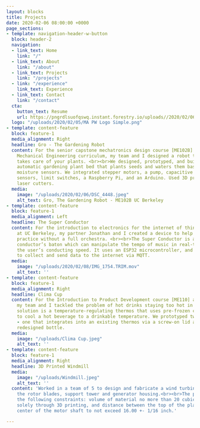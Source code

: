 ```yaml
---
layout: blocks
title: Projects
date: 2020-02-06 08:00:00 +0000
page_sections:
- template: navigation-header-w-button
  block: header-2
  navigation:
  - link_text: Home
    link: "/"
  - link_text: About
    link: "/about"
  - link_text: Projects
    link: "/projects"
  - link: "/experience"
    link_text: Experience
  - link_text: Contact
    link: "/contact"
  cta:
    button_text: Resume
    url: https://pngrdlsuofqswq.instant.forestry.io/uploads//2020/02/06/mark-ansell-resume-2019.pdf
  logo: "/uploads/2020/02/05/MA PW Logo Simple.png"
- template: content-feature
  block: feature-1
  media_alignment: Right
  headline: Gro - The Gardening Robot
  content: For the senior capstone mechatronics design course [ME102B] in UC Berkeley's
    Mechanical Engineering curriculum, my team and I designed a robot that autonomously
    takes care of your plants. <br><br>We designed, prototyped, and built an app-based
    automatic gardening plant bed that plants seeds and waters them based on soil
    moisture sensors. We integrated stepper motors, a pump, capacitive soil moisture
    sensors, limit switches, a Raspberry Pi, and an Arduino. Used 3D printers and
    laser cutters.
  media:
    image: "/uploads/2020/02/06/DSC_4448.jpeg"
    alt_text: Gro, The Gardening Robot - ME102B UC Berkeley
- template: content-feature
  block: feature-1
  media_alignment: Left
  headline: The Super Conductor
  content: For the introduction to electronics for the internet of things course [EE49]
    at UC Berkeley, my partner Jonathan and I created a device to help conductors
    practice without a full orchestra. <br><br>The Super Conductor is an electronic
    conductor’s baton which can manipulate the tempo of music in real-time based on
    the user’s conducting speed. It uses an ESP32 microcontroller, and MPU9250 sensor
    to collect and send data to the internet via MQTT.
  media:
    image: "/uploads/2020/02/08/IMG_1754.TRIM.mov"
    alt_text: ''
- template: content-feature
  block: feature-1
  media_alignment: Right
  headline: Clima Cup
  content: For the Introduction to Product Development course [ME110] at UC Berkeley,
    my team and I tackled the problem of hot drinks staying too hot in thermoses.<br><br>Our
    solution is a temperature-regulating thermos that uses pre-frozen cooling rods
    to cool a hot beverage to a drinkable temperature. We prototyped two variants
    - one that integrates into an existing thermos via a screw-on lid and a fully
    redesigned bottle.
  media:
    image: "/uploads/Clima Cup.jpeg"
    alt_text: ''
- template: content-feature
  block: feature-1
  media_alignment: Right
  headline: 3D Printed Windmill
  media:
    image: "/uploads/Windmill.jpeg"
    alt_text: ''
  content: 'Worked in a team of 5 to design and fabricate a wind turbine, which included
    the rotor blades, support tower and generator housing.<br><br>The professor specified
    the following constraints: volume of material no more than 20 cubic inches, fabrication
    solely through 3D printing, and distance between the top of the platform and the
    center of the motor shaft to not exceed 16.00 +- 1/16 inch.'

---
```

